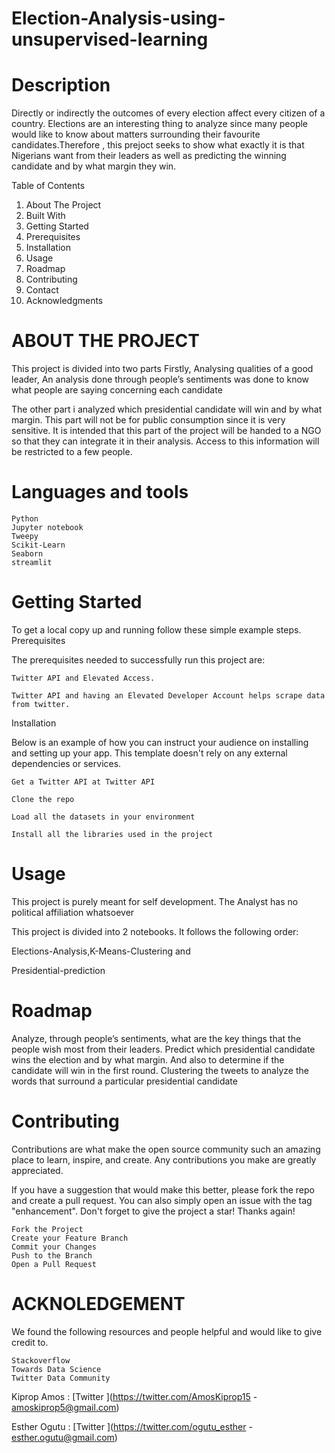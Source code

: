 # Election-Analysis-using-unsupervised-learning
# Description 
Directly or indirectly the outcomes of every election affect every citizen
of a country.
Elections are an interesting thing to analyze since many people would like to know about matters surrounding their favourite candidates.Therefore , this prejoct seeks to show what exactly it is that Nigerians want from their leaders as well as predicting the winning candidate and by what margin they win.


Table of Contents


   1. About The Project
   2. Built With
   3. Getting Started
   4. Prerequisites
   5. Installation
   6. Usage
   7. Roadmap
   8. Contributing
   9. Contact
   10. Acknowledgments

# ABOUT THE PROJECT

This project is divided into two parts
Firstly, Analysing qualities of a good leader, An analysis done through people’s sentiments was done to know what people are saying concerning each candidate

The other part i analyzed which presidential candidate will win and by what margin. This part will not be for public consumption since it is very sensitive. It is intended that this part of the project will be handed to a NGO so that they can integrate it in their analysis. Access to this information will be restricted to a few people.

# Languages and tools


    Python
    Jupyter notebook
    Tweepy
    Scikit-Learn
    Seaborn
    streamlit
    
    
  # Getting Started

To get a local copy up and running follow these simple example steps.
Prerequisites

The prerequisites needed to successfully run this project are:

    Twitter API and Elevated Access.

    Twitter API and having an Elevated Developer Account helps scrape data from twitter. 

Installation

Below is an example of how you can instruct your audience on installing and setting up your app. This template doesn't rely on any external dependencies or services.

    Get a Twitter API at Twitter API

    Clone the repo

    Load all the datasets in your environment

    Install all the libraries used in the project

# Usage

This project is purely meant for self development. The Analyst has no political affiliation whatsoever

This project is divided into 2 notebooks. It follows the following order:

   Elections-Analysis,K-Means-Clustering and

   Presidential-prediction


# Roadmap

  Analyze, through people’s sentiments, what are the key things that the people wish most from their leaders.
    Predict which presidential candidate wins the election and by what margin. And also to determine if the candidate will win in the first round.
    Clustering the tweets to analyze the words that surround a particular presidential candidate


# Contributing

Contributions are what make the open source community such an amazing place to learn, inspire, and create. Any contributions you make are greatly appreciated.

If you have a suggestion that would make this better, please fork the repo and create a pull request. You can also simply open an issue with the tag "enhancement". Don't forget to give the project a star! Thanks again!

    Fork the Project
    Create your Feature Branch
    Commit your Changes 
    Push to the Branch
    Open a Pull Request

# ACKNOLEDGEMENT

We found the following resources and people helpful and would like to give credit to.

    Stackoverflow
    Towards Data Science
    Twitter Data Community
   Kiprop Amos : [Twitter ](https://twitter.com/AmosKiprop15 - amoskiprop5@gmail.com)
   
   Esther Ogutu : [Twitter ](https://twitter.com/ogutu_esther - esther.ogutu@gmail.com)
    





